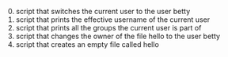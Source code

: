 0. script that switches the current user to the user betty
1. script that prints the effective username of the current user
2. script that prints all the groups the current user is part of
3.  script that changes the owner of the file hello to the user betty
4. script that creates an empty file called hello

